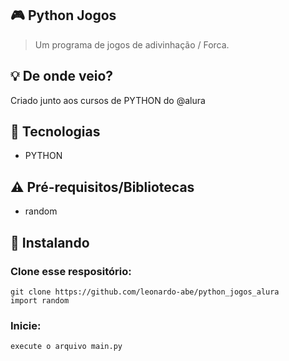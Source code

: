 ## 🎮 Python Jogos

> Um programa de jogos de adivinhação / Forca.

## 💡 De onde veio?

Criado junto aos cursos de PYTHON do @alura


## 📡 Tecnologias

- PYTHON

## ⚠ Pré-requisitos/Bibliotecas

- random

## 🔽 Instalando

### Clone esse respositório:

```
git clone https://github.com/leonardo-abe/python_jogos_alura
import random
```


### Inicie:

```
execute o arquivo main.py
```

